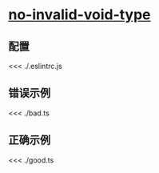 # [no-invalid-void-type](https://typescript-eslint.io/rules/no-invalid-void-type)

## 配置

<<< ./.eslintrc.js

## 错误示例

<<< ./bad.ts

## 正确示例

<<< ./good.ts
